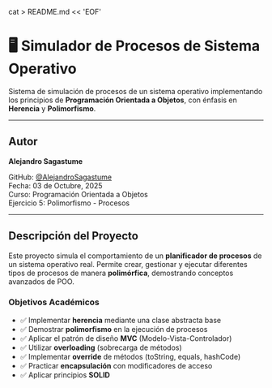 cat > README.md << 'EOF'
# 🖥️ Simulador de Procesos de Sistema Operativo



Sistema de simulación de procesos de un sistema operativo implementando los principios de **Programación Orientada a Objetos**, con énfasis en **Herencia** y **Polimorfismo**.

---

## Autor

**Alejandro Sagastume**  
  
GitHub: [@AlejandroSagastume](https://github.com/AlejandroSagastume/Ejercicio_5-Sistema_Operativo/new/master?filename=README.md)  
Fecha: 03 de Octubre, 2025  
Curso: Programación Orientada a Objetos  
Ejercicio 5: Polimorfismo - Procesos

---

##  Descripción del Proyecto

Este proyecto simula el comportamiento de un **planificador de procesos** de un sistema operativo real. Permite crear, gestionar y ejecutar diferentes tipos de procesos de manera **polimórfica**, demostrando conceptos avanzados de POO.

###  Objetivos Académicos

- ✅ Implementar **herencia** mediante una clase abstracta base
- ✅ Demostrar **polimorfismo** en la ejecución de procesos
- ✅ Aplicar el patrón de diseño **MVC** (Modelo-Vista-Controlador)
- ✅ Utilizar **overloading** (sobrecarga de métodos)
- ✅ Implementar **override** de métodos (toString, equals, hashCode)
- ✅ Practicar **encapsulación** con modificadores de acceso
- ✅ Aplicar principios **SOLID**




